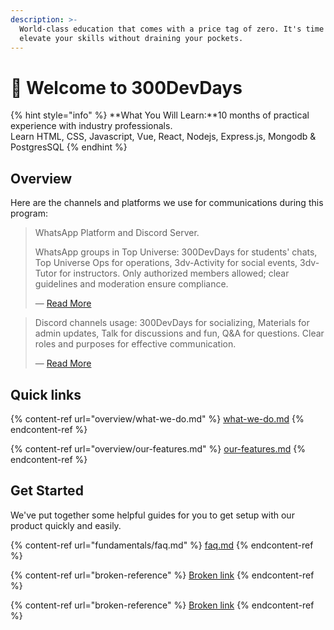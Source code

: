 ```yaml
---
description: >-
  World-class education that comes with a price tag of zero. It's time to
  elevate your skills without draining your pockets.
---
```


# 👋 Welcome to 300DevDays

{% hint style="info" %}
**What You Will Learn:**10 months of practical experience with industry professionals.\
Learn HTML, CSS, Javascript, Vue, React, Nodejs, Express.js, Mongodb & PostgresSQL
{% endhint %}

## Overview

Here are the channels and platforms we use for communications during this program:

> WhatsApp Platform and Discord Server.
>
> WhatsApp groups in Top Universe: 300DevDays for students' chats, Top Universe Ops for operations, 3dv-Activity for social events, 3dv-Tutor for instructors. Only authorized members allowed; clear guidelines and moderation ensure compliance.
>
> — [Read More](community-guides/whatsapp-platform.md)&#x20;

> Discord channels usage: 300DevDays for socializing, Materials for admin updates, Talk for discussions and fun, Q\&A for questions. Clear roles and purposes for effective communication.
>
> — [Read More](community-guides/discord.md)

## Quick links

{% content-ref url="overview/what-we-do.md" %}
[what-we-do.md](overview/what-we-do.md)
{% endcontent-ref %}

{% content-ref url="overview/our-features.md" %}
[our-features.md](overview/our-features.md)
{% endcontent-ref %}

## Get Started

We've put together some helpful guides for you to get setup with our product quickly and easily.

{% content-ref url="fundamentals/faq.md" %}
[faq.md](fundamentals/faq.md)
{% endcontent-ref %}

{% content-ref url="broken-reference" %}
[Broken link](broken-reference)
{% endcontent-ref %}

{% content-ref url="broken-reference" %}
[Broken link](broken-reference)
{% endcontent-ref %}
